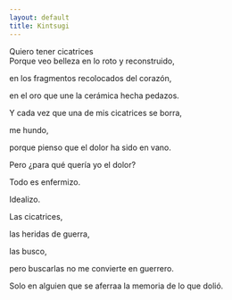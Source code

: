 ```yaml
---
layout: default
title: Kintsugi
---
```



Quiero tener cicatrices  
Porque veo belleza en lo roto y reconstruido,

en los fragmentos recolocados del corazón,

en el oro que une la cerámica hecha pedazos.  

Y cada vez que una de mis cicatrices se borra,

me hundo,

porque pienso que el dolor ha sido en vano.

  
Pero ¿para qué quería yo el dolor?

Todo es enfermizo.

Idealizo.

  
Las cicatrices,

las heridas de guerra,

las busco,

pero buscarlas no me convierte en guerrero.

Solo en alguien que se aferraa la memoria de lo que dolió.
